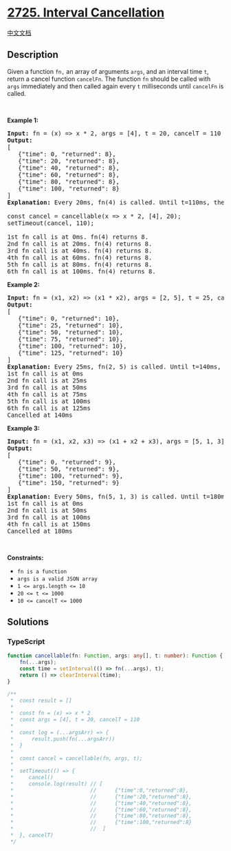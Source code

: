 # [2725. Interval Cancellation](https://leetcode.com/problems/interval-cancellation)

[中文文档](/solution/2700-2799/2725.Interval%20Cancellation/README.md)

## Description

Given a function <code>fn,</code> an array of arguments&nbsp;<code>args</code>, and&nbsp;an interval time <code>t</code>, return a cancel function <code>cancelFn</code>. The function <code>fn</code> should be called with <code>args</code> immediately and then called again every&nbsp;<code>t</code> milliseconds&nbsp;until <code>cancelFn</code> is called.

<p>&nbsp;</p>
<p><strong class="example">Example 1:</strong></p>

<pre>
<strong>Input:</strong> fn = (x) =&gt; x * 2, args = [4], t = 20, cancelT = 110
<strong>Output:</strong> 
[
   {&quot;time&quot;: 0, &quot;returned&quot;: 8},
   {&quot;time&quot;: 20, &quot;returned&quot;: 8},
   {&quot;time&quot;: 40, &quot;returned&quot;: 8},
   {&quot;time&quot;: 60, &quot;returned&quot;: 8},
   {&quot;time&quot;: 80, &quot;returned&quot;: 8},
   {&quot;time&quot;: 100, &quot;returned&quot;: 8}
]
<strong>Explanation:</strong> Every 20ms, fn(4) is called. Until t=110ms, then it is cancelled.

const cancel = cancellable(x =&gt; x * 2, [4], 20);
setTimeout(cancel, 110);

1st fn call is at 0ms. fn(4) returns 8.
2nd fn call is at 20ms. fn(4) returns 8.
3rd fn call is at 40ms. fn(4) returns 8.
4th fn call is at&nbsp;60ms. fn(4) returns 8.
5th fn call is at 80ms. fn(4) returns 8.
6th fn call is at 100ms. fn(4) returns 8.
</pre>

<p><strong class="example">Example 2:</strong></p>

<pre>
<strong>Input:</strong> fn = (x1, x2) =&gt; (x1 * x2), args = [2, 5], t = 25, cancelT = 140
<strong>Output:</strong> 
[
   {&quot;time&quot;: 0, &quot;returned&quot;: 10},
   {&quot;time&quot;: 25, &quot;returned&quot;: 10},
   {&quot;time&quot;: 50, &quot;returned&quot;: 10},
   {&quot;time&quot;: 75, &quot;returned&quot;: 10},
   {&quot;time&quot;: 100, &quot;returned&quot;: 10},
   {&quot;time&quot;: 125, &quot;returned&quot;: 10}
]
<strong>Explanation:</strong> Every 25ms, fn(2, 5) is called. Until t=140ms, then it is cancelled.
1st fn call is at 0ms&nbsp;
2nd fn call is at 25ms&nbsp;
3rd fn call is at 50ms&nbsp;
4th fn call is at&nbsp;75ms&nbsp;
5th fn call is at 100ms&nbsp;
6th fn call is at 125ms
Cancelled at 140ms
</pre>

<p><strong class="example">Example 3:</strong></p>

<pre>
<strong>Input:</strong> fn = (x1, x2, x3) =&gt; (x1 + x2 + x3), args = [5, 1, 3], t = 50, cancelT = 180
<strong>Output:</strong> 
[
   {&quot;time&quot;: 0, &quot;returned&quot;: 9},
   {&quot;time&quot;: 50, &quot;returned&quot;: 9},
   {&quot;time&quot;: 100, &quot;returned&quot;: 9},
   {&quot;time&quot;: 150, &quot;returned&quot;: 9}
]
<strong>Explanation:</strong> Every 50ms, fn(5, 1, 3) is called. Until t=180ms, then it is cancelled. 
1st fn call is at 0ms
2nd fn call is at 50ms
3rd fn call is at 100ms
4th fn call is at&nbsp;150ms
Cancelled at 180ms
</pre>

<p>&nbsp;</p>
<p><strong>Constraints:</strong></p>

<ul>
	<li><code>fn is a function</code></li>
	<li><code>args is a valid JSON array</code></li>
	<li><code>1 &lt;= args.length &lt;= 10</code></li>
	<li><code><font face="monospace">20 &lt;= t &lt;= 1000</font></code></li>
	<li><code><font face="monospace">10 &lt;= cancelT &lt;= 1000</font></code></li>
</ul>

## Solutions

<!-- tabs:start -->

### **TypeScript**

```ts
function cancellable(fn: Function, args: any[], t: number): Function {
    fn(...args);
    const time = setInterval(() => fn(...args), t);
    return () => clearInterval(time);
}

/**
 *  const result = []
 *
 *  const fn = (x) => x * 2
 *  const args = [4], t = 20, cancelT = 110
 *
 *  const log = (...argsArr) => {
 *      result.push(fn(...argsArr))
 *  }
 *
 *  const cancel = cancellable(fn, args, t);
 *
 *  setTimeout(() => {
 *     cancel()
 *     console.log(result) // [
 *                         //      {"time":0,"returned":8},
 *                         //      {"time":20,"returned":8},
 *                         //      {"time":40,"returned":8},
 *                         //      {"time":60,"returned":8},
 *                         //      {"time":80,"returned":8},
 *                         //      {"time":100,"returned":8}
 *                         //  ]
 *  }, cancelT)
 */
```

<!-- tabs:end -->
